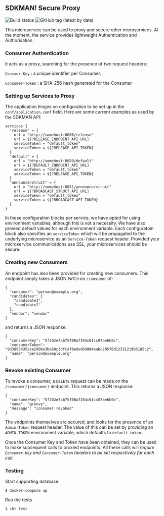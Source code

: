 ## SDKMAN! Secure Proxy

![Build status](https://github.com/sdkman/vendor-proxy/actions/workflows/release.yml/badge.svg)
![GitHub tag (latest by date)](https://img.shields.io/github/v/tag/sdkman/vendor-proxy)

This microservice can be used to proxy and secure other microservices. At the moment, the service provides lightweight Authentication and Authorisation.

### Consumer Authentication

It acts as a proxy, searching for the presence of two request headers:

`Consmer-Key` : a unique identifier per Consumer.

`Consumer-Token` : a SHA-256 hash generated for the Consumer

### Setting up Services to Proxy

The application hinges on configuration to be set up in the `conf/application.conf` field. Here are some current examples as used by the SDKMAN API:

    services {
      "release" = {
        url = "http://somehost:8080/release"
        url = ${?RELEASE_ENDPOINT_API_URL}
        serviceToken = "default_token"
        serviceToken = ${?RELEASE_API_TOKEN}
      }
      "default" = {
        url = "http://somehost:8080/default"
        url = ${?DEFAULT_ENDPOINT_API_URL}
        serviceToken = "default_token"
        serviceToken = ${?RELEASE_API_TOKEN}
      }
      "announce/struct" = {
        url = "http://somehost:8081/announce/struct"
        url = ${?BROADCAST_STRUCT_API_URL}
        serviceToken = "default_token"
        serviceToken = ${?BROADCAST_API_TOKEN}
      }
    }

In these configuration blocks per service, we have opted for using environment variables, although this is not a necessity. We have also provied default values for each environment variable. Each configuratoin block also specifies an `serviceToken` which will be propagated to the underlying microservice as an `Service-Token` request header. Provided your microservice communications use SSL, your microservices should be secure.


### Creating new Consumers

An endpoint has also been provided for creating new consumers. This endpoint simply takes a JSON `PATCH` on `/consumer` of:

    {
      "consumer": "person@example.org",
      "candidates": [
        "candidate1",
        "candidate2"
      ],
      "vendor": "vendor"
    }

and returns a JSON response:

    {
      "consumerKey": "5f202e7ab75f00af194c61cc07ae6b0c",
      "consumerToken": "9d3d95435ace2906e3ba80c3dfcaf0ededb9084aabc205f6d1232121996185c2",
      "name": "person@example.org"
    }

### Revoke existing Consumer

To revoke a consumer, a `DELETE` request can be made on the `/consumer/{consumer}` endpoint. This returns a JSON response:

    {
      "consumerKey": "5f202e7ab75f00af194c61cc07ae6b0c",
      "name": "groovy",
      "message": "consumer revoked"
    }

The endpoints themselves are secured, and looks for the presence of an `Admin-Token` request header. The value of this can be set by providing an `ADMIN_TOKEN` environment variable, which defaults to `default_token`.

Once the Consumer Key and Token have been obtained, they can be used to make subsequent calls to proxied endpoints. All these calls will _require `Consumer-Key` and `Consumer-Token` headers to be set respectively for each call_.


### Testing

Start supporting database:

```
$ docker-compose up
```

Run the tests

```
$ sbt test
```
